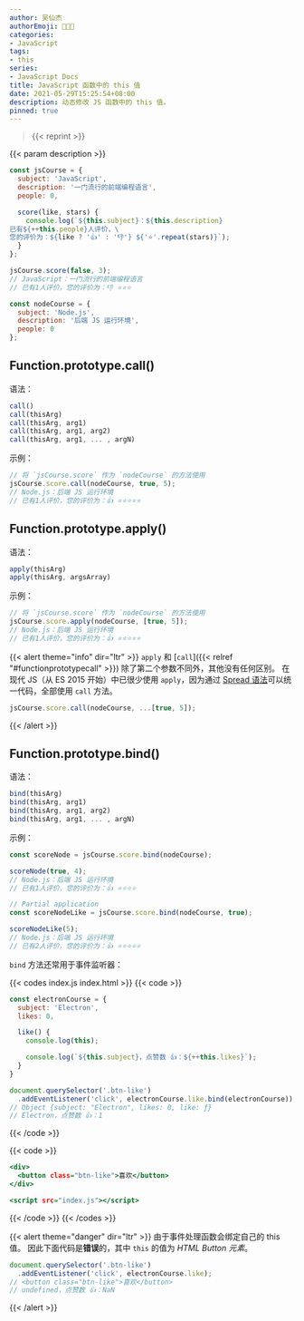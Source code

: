 ```yaml
---
author: 吴仙杰
authorEmoji: 🧑🏻‍💻
categories:
- JavaScript
tags:
- this
series:
- JavaScript Docs
title: JavaScript 函数中的 this 值
date: 2021-05-29T15:25:54+08:00
description: 动态修改 JS 函数中的 this 值。
pinned: true  
---
```


> {{< reprint >}}

{{< param description >}}

```:index.js
const jsCourse = {
  subject: 'JavaScript',
  description: '一门流行的前端编程语言',
  people: 0,

  score(like, stars) {
    console.log(`${this.subject}：${this.description}
已有${++this.people}人评价，\
您的评价为：${like ? '👍' : '👎'} ${'⭐️'.repeat(stars)}`);
  }
};

jsCourse.score(false, 3);
// JavaScript：一门流行的前端编程语言
// 已有1人评价，您的评价为：👎 ⭐️⭐️⭐️

const nodeCourse = {
  subject: 'Node.js',
  description: '后端 JS 运行环境',
  people: 0
};
```

## Function.prototype.call()

语法：

```js
call()
call(thisArg)
call(thisArg, arg1)
call(thisArg, arg1, arg2)
call(thisArg, arg1, ... , argN)
```

示例：

```:index.js
// 将 `jsCourse.score` 作为 `nodeCourse` 的方法使用
jsCourse.score.call(nodeCourse, true, 5);
// Node.js：后端 JS 运行环境
// 已有1人评价，您的评价为：👍 ⭐️⭐️⭐️⭐️⭐️
```

## Function.prototype.apply()

语法：

```js
apply(thisArg)
apply(thisArg, argsArray)
```

示例：

```:index.js
// 将 `jsCourse.score` 作为 `nodeCourse` 的方法使用
jsCourse.score.apply(nodeCourse, [true, 5]);
// Node.js：后端 JS 运行环境
// 已有1人评价，您的评价为：👍 ⭐️⭐️⭐️⭐️⭐️
```

{{< alert theme="info" dir="ltr" >}}
`apply` 和 [`call`]({{< relref "#functionprototypecall" >}}) 除了第二个参数不同外，其他没有任何区别。
在现代 JS（从 ES 2015 开始）中已很少使用 `apply`，因为通过 [Spread 语法](https://developer.mozilla.org/en-US/docs/Web/JavaScript/Reference/Operators/Spread_syntax)可以统一代码，全部使用 `call` 方法。

```:index.js
jsCourse.score.call(nodeCourse, ...[true, 5]);
```
{{< /alert >}}

## Function.prototype.bind()

语法：

```js
bind(thisArg)
bind(thisArg, arg1)
bind(thisArg, arg1, arg2)
bind(thisArg, arg1, ... , argN)
```

示例：

```:index.js
const scoreNode = jsCourse.score.bind(nodeCourse);

scoreNode(true, 4);
// Node.js：后端 JS 运行环境
// 已有1人评价，您的评价为：👍 ⭐️⭐️⭐️⭐️

// Partial application
const scoreNodeLike = jsCourse.score.bind(nodeCourse, true);

scoreNodeLike(5);
// Node.js：后端 JS 运行环境
// 已有2人评价，您的评价为：👍 ⭐️⭐️⭐️⭐️⭐️
```

`bind` 方法还常用于事件监听器：

{{< codes index.js index.html >}}
  {{< code >}}
  ```:index.js
  const electronCourse = {
    subject: 'Electron',
    likes: 0,

    like() {
      console.log(this);

      console.log(`${this.subject}，点赞数 👍：${++this.likes}`);
    }
  }

  document.querySelector('.btn-like')
    .addEventListener('click', electronCourse.like.bind(electronCourse));
  // Object {subject: "Electron", likes: 0, like: ƒ}
  // Electron，点赞数 👍：1
  ```
  {{< /code >}}

  {{< code >}}
  ```:index.html
  <div>
    <button class="btn-like">喜欢</button>
  </div>
  
  <script src="index.js"></script>
  ```
  {{< /code >}}
{{< /codes >}}

{{< alert theme="danger" dir="ltr" >}}
由于事件处理函数会绑定自己的 this 值。
因此下面代码是**错误**的，其中 `this` 的值为 *HTML Button 元素*。

```:index.js
document.querySelector('.btn-like')
  .addEventListener('click', electronCourse.like);
// <button class="btn-like">喜欢</button>
// undefined，点赞数 👍：NaN
```
{{< /alert >}}
